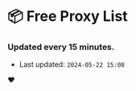# :package: Free Proxy List
### Updated every 15 minutes.

- Last updated: `2024-05-22 15:08`

:heart:

